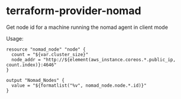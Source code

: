# terraform-provider-nomad

Get node id for a machine running the nomad agent in client mode

Usage:

    resource "nomad_node" "node" {
      count = "${var.cluster_size}"
      node_addr = "http://${element(aws_instance.coreos.*.public_ip, count.index)}:4646"
    }

    output "Nomad_Nodes" {
      value = "${formatlist("%v", nomad_node.node.*.id)}"
    }

